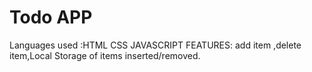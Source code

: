 # Todo APP
Languages used :HTML CSS JAVASCRIPT
FEATURES: add item ,delete item,Local Storage of items inserted/removed. 
